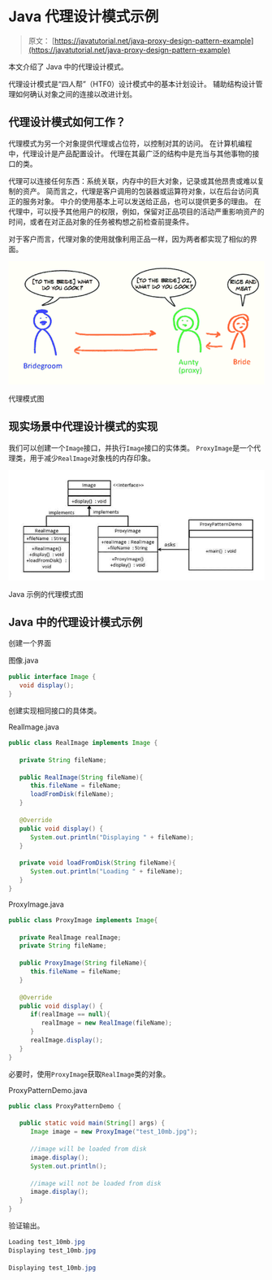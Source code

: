 # Java 代理设计模式示例

> 原文： [https://javatutorial.net/java-proxy-design-pattern-example](https://javatutorial.net/java-proxy-design-pattern-example)

本文介绍了 Java 中的代理设计模式。

代理设计模式是“四人帮”（HTF0）设计模式中的基本计划设计。 辅助结构设计管理如何确认对象之间的连接以改进计划。

## 代理设计模式如何工作？

代理模式为另一个对象提供代理或占位符，以控制对其的访问。 在计算机编程中，代理设计是产品配置设计。 代理在其最广泛的结构中是充当与其他事物的接口的类。

代理可以连接任何东西：系统关联，内存中的巨大对象，记录或其他昂贵或难以复制的资产。 简而言之，代理是客户调用的包装器或运算符对象，以在后台访问真正的服务对象。 中介的使用基本上可以发送给正品，也可以提供更多的理由。 在代理中，可以授予其他用户的权限，例如，保留对正品项目的活动严重影响资产的时间，或者在对正品对象的任务被构想之前检查前提条件。

对于客户而言，代理对象的使用就像利用正品一样，因为两者都实现了相似的界面。

![Proxy pattern illustration](img/52c54f7ef2123445ba43f1c3be374b1e.jpg)

代理模式图

## 现实场景中代理设计模式的实现

我们可以创建一个`Image`接口，并执行`Image`接口的实体类。 `ProxyImage`是一个代理类，用于减少`RealImage`对象栈的内存印象。

![Proxy pattern diagram for Java example](img/b09b9079df8aeed9c1d4ceb69d2d0265.jpg)

Java 示例的代理模式图

## Java 中的代理设计模式示例

创建一个界面

图像.java

```java
public interface Image {
   void display();
}
```

创建实现相同接口的具体类。

RealImage.java

```java
public class RealImage implements Image {

   private String fileName;

   public RealImage(String fileName){
      this.fileName = fileName;
      loadFromDisk(fileName);
   }

   @Override
   public void display() {
      System.out.println("Displaying " + fileName);
   }

   private void loadFromDisk(String fileName){
      System.out.println("Loading " + fileName);
   }
}
```

ProxyImage.java

```java
public class ProxyImage implements Image{

   private RealImage realImage;
   private String fileName;

   public ProxyImage(String fileName){
      this.fileName = fileName;
   }

   @Override
   public void display() {
      if(realImage == null){
         realImage = new RealImage(fileName);
      }
      realImage.display();
   }
}
```

必要时，使用`ProxyImage`获取`RealImage`类的对象。

ProxyPatternDemo.java

```java
public class ProxyPatternDemo {

   public static void main(String[] args) {
      Image image = new ProxyImage("test_10mb.jpg");

      //image will be loaded from disk
      image.display(); 
      System.out.println();

      //image will not be loaded from disk
      image.display(); 	
   }
}
```

验证输出。

```java
Loading test_10mb.jpg
Displaying test_10mb.jpg

Displaying test_10mb.jpg
```